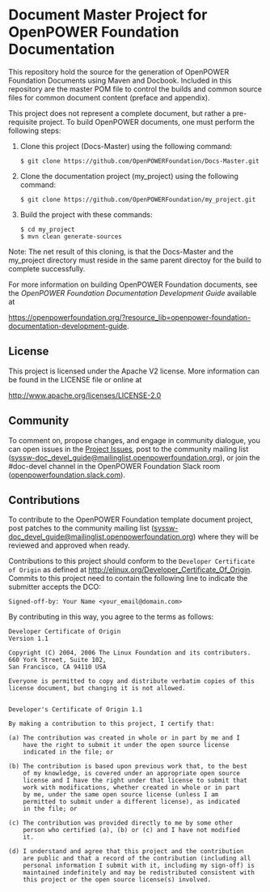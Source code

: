 # Document Master Project for OpenPOWER Foundation Documentation
This repository hold the source for the generation of OpenPOWER
Foundation Documents using Maven and Docbook.  Included in this repository
are the master POM file to control the builds and common source
files for common document content (preface and appendix).

This project does not represent a complete document, but rather
a pre-requisite project.  To build OpenPOWER documents, one must
perform the following steps:

1. Clone this project (Docs-Master) using the following command:

    ```
    $ git clone https://github.com/OpenPOWERFoundation/Docs-Master.git
    ```

2. Clone the documentation project (my_project) using the following command:

    ```
    $ git clone https://github.com/OpenPOWERFoundation/my_project.git
    ```

3. Build the project with these commands:

    ```
    $ cd my_project
    $ mvn clean generate-sources
    ```

Note: The net result of this cloning, is that the Docs-Master and
the my_project directory must reside in the same parent directoy
for the build to complete successfully.

For more information on building OpenPOWER Foundation documents,
see the *OpenPOWER Foundation Documentation Development Guide* 
available at 

  https://openpowerfoundation.org/?resource_lib=openpower-foundation-documentation-development-guide.

## License
This project is licensed under the Apache V2 license.  More information
can be found in the LICENSE file or online at

  http://www.apache.org/licenses/LICENSE-2.0

## Community
To comment on, propose changes, and engage in community dialogue, you can open issues 
in the [Project Issues](https://github.com/OpenPOWERFoundation/Docs-Template/issues), post to
the community mailing list \([syssw-doc_devel_guide@mailinglist.openpowerfoundation.org](mailto://syssw-doc_devel_guide@mailinglist.openpowerfoundation.org)\), or 
join the #doc-devel channel in the OpenPOWER Foundation Slack room \([openpowerfoundation.slack.com](https://openpowerfoundation.slack.com/)\).

## Contributions
To contribute to the OpenPOWER Foundation template document project, post patches to the community mailing list
\([syssw-doc_devel_guide@mailinglist.openpowerfoundation.org](mailto://syssw-doc_devel_guide@mailinglist.openpowerfoundation.org)\) where they
will be reviewed and approved when ready.

Contributions to this project should conform to the `Developer Certificate
of Origin` as defined at http://elinux.org/Developer_Certificate_Of_Origin.
Commits to this project need to contain the following line to indicate
the submitter accepts the DCO:
```
Signed-off-by: Your Name <your_email@domain.com>
```
By contributing in this way, you agree to the terms as follows:
```
Developer Certificate of Origin
Version 1.1

Copyright (C) 2004, 2006 The Linux Foundation and its contributors.
660 York Street, Suite 102,
San Francisco, CA 94110 USA

Everyone is permitted to copy and distribute verbatim copies of this
license document, but changing it is not allowed.


Developer's Certificate of Origin 1.1

By making a contribution to this project, I certify that:

(a) The contribution was created in whole or in part by me and I
    have the right to submit it under the open source license
    indicated in the file; or

(b) The contribution is based upon previous work that, to the best
    of my knowledge, is covered under an appropriate open source
    license and I have the right under that license to submit that
    work with modifications, whether created in whole or in part
    by me, under the same open source license (unless I am
    permitted to submit under a different license), as indicated
    in the file; or

(c) The contribution was provided directly to me by some other
    person who certified (a), (b) or (c) and I have not modified
    it.

(d) I understand and agree that this project and the contribution
    are public and that a record of the contribution (including all
    personal information I submit with it, including my sign-off) is
    maintained indefinitely and may be redistributed consistent with
    this project or the open source license(s) involved.
```
